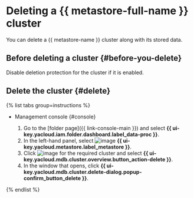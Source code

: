 # Deleting a {{ metastore-full-name }} cluster

You can delete a {{ metastore-name }} cluster along with its stored data.

## Before deleting a cluster {#before-you-delete}

Disable deletion protection for the cluster if it is enabled.

## Delete the cluster {#delete}

{% list tabs group=instructions %}

- Management console {#console}

   1. Go to the [folder page]({{ link-console-main }}) and select **{{ ui-key.yacloud.iam.folder.dashboard.label_data-proc }}**.
   1. In the left-hand panel, select ![image](../../../_assets/console-icons/database.svg) **{{ ui-key.yacloud.metastore.label_metastore }}**.
   1. Click ![image](../../../_assets/console-icons/ellipsis.svg) for the required cluster and select **{{ ui-key.yacloud.mdb.cluster.overview.button_action-delete }}**.
   1. In the window that opens, click **{{ ui-key.yacloud.mdb.cluster.delete-dialog.popup-confirm_button_delete }}**.

{% endlist %}

